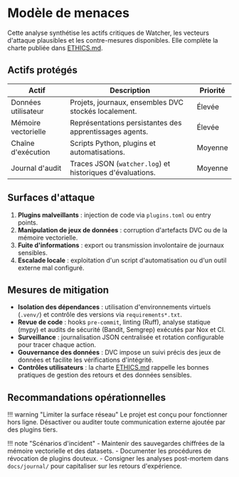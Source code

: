 # Modèle de menaces

Cette analyse synthétise les actifs critiques de Watcher, les vecteurs d'attaque plausibles et les
contre-mesures disponibles. Elle complète la charte publiée dans [ETHICS.md](ethics.md).

## Actifs protégés

| Actif | Description | Priorité |
| --- | --- | --- |
| Données utilisateur | Projets, journaux, ensembles DVC stockés localement. | Élevée |
| Mémoire vectorielle | Représentations persistantes des apprentissages agents. | Élevée |
| Chaîne d'exécution | Scripts Python, plugins et automatisations. | Moyenne |
| Journal d'audit | Traces JSON (`watcher.log`) et historiques d'évaluations. | Moyenne |

## Surfaces d'attaque

1. **Plugins malveillants** : injection de code via `plugins.toml` ou entry points.
2. **Manipulation de jeux de données** : corruption d'artefacts DVC ou de la mémoire vectorielle.
3. **Fuite d'informations** : export ou transmission involontaire de journaux sensibles.
4. **Escalade locale** : exploitation d'un script d'automatisation ou d'un outil externe mal configuré.

## Mesures de mitigation

- **Isolation des dépendances** : utilisation d'environnements virtuels (`.venv/`) et contrôle des versions
  via `requirements*.txt`.
- **Revue de code** : hooks `pre-commit`, linting (Ruff), analyse statique (mypy) et audits de sécurité
  (Bandit, Semgrep) exécutés par Nox et CI.
- **Surveillance** : journalisation JSON centralisée et rotation configurable pour tracer chaque action.
- **Gouvernance des données** : DVC impose un suivi précis des jeux de données et facilite les vérifications
  d'intégrité.
- **Contrôles utilisateurs** : la charte [ETHICS.md](ethics.md) rappelle les bonnes pratiques de gestion des
  retours et des données sensibles.

## Recommandations opérationnelles

!!! warning "Limiter la surface réseau"
    Le projet est conçu pour fonctionner hors ligne. Désactiver ou auditer toute communication externe
    ajoutée par des plugins tiers.

!!! note "Scénarios d'incident"
    - Maintenir des sauvegardes chiffrées de la mémoire vectorielle et des datasets.
    - Documenter les procédures de révocation de plugins douteux.
    - Consigner les analyses post-mortem dans `docs/journal/` pour capitaliser sur les retours d'expérience.
